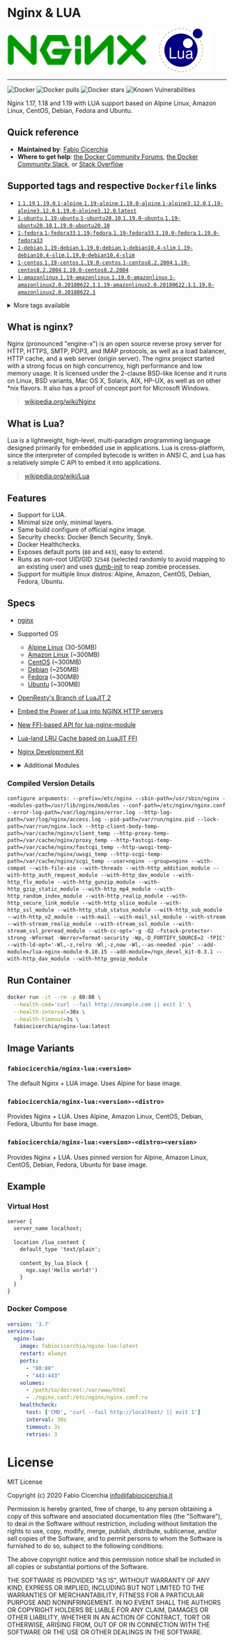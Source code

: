 # Nginx & LUA

![nginx logo](docs/logo-nginx.png)
![lua logo](docs/logo-lua.png)

---

![Docker](https://github.com/fabiocicerchia/nginx-lua/workflows/Docker/badge.svg)
![Docker pulls](https://img.shields.io/docker/pulls/fabiocicerchia/nginx-lua.svg "Docker pulls")
![Docker stars](https://img.shields.io/docker/stars/fabiocicerchia/nginx-lua.svg "Docker stars")
![Known Vulnerabilities](https://img.shields.io/badge/vulnerabilities-snyk-4b45a9)


Nginx 1.17, 1.18 and 1.19 with LUA support based on Alpine Linux, Amazon Linux, CentOS, Debian, Fedora and Ubuntu.

## Quick reference

 - **Maintained by**: [Fabio Cicerchia](https://github.com/fabiocicerchia)
 - **Where to get help**: [the Docker Community Forums](https://forums.docker.com/), [the Docker Community Slack](https://dockr.ly/slack), or [Stack Overflow](https://stackoverflow.com/search?tab=newest&q=docker)

## Supported tags and respective `Dockerfile` links

- [`1`,`1.19`,`1.19.0`,`1-alpine`,`1.19-alpine`,`1.19.0-alpine`,`1-alpine3.12.0`,`1.19-alpine3.12.0`,`1.19.0-alpine3.12.0`,`latest`](https://github.com/fabiocicerchia/nginx-lua/blob/master/nginx/1.19.0/alpine/3.12.0/Dockerfile)
- [`1-ubuntu`,`1.19-ubuntu`,`1-ubuntu20.10`,`1.19.0-ubuntu`,`1.19-ubuntu20.10`,`1.19.0-ubuntu20.10`](https://github.com/fabiocicerchia/nginx-lua/blob/master/nginx/1.19.0/ubuntu/20.10/Dockerfile)
- [`1-fedora`,`1-fedora33`,`1.19-fedora`,`1.19-fedora33`,`1.19.0-fedora`,`1.19.0-fedora33`](https://github.com/fabiocicerchia/nginx-lua/blob/master/nginx/1.19.0/fedora/33/Dockerfile)
- [`1-debian`,`1.19-debian`,`1.19.0-debian`,`1-debian10.4-slim`,`1.19-debian10.4-slim`,`1.19.0-debian10.4-slim`](https://github.com/fabiocicerchia/nginx-lua/blob/master/nginx/1.19.0/debian/10.4-slim/Dockerfile)
- [`1-centos`,`1.19-centos`,`1.19.0-centos`,`1-centos8.2.2004`,`1.19-centos8.2.2004`,`1.19.0-centos8.2.2004`](https://github.com/fabiocicerchia/nginx-lua/blob/master/nginx/1.19.0/centos/8.2.2004/Dockerfile)
- [`1-amazonlinux`,`1.19-amazonlinux`,`1.19.0-amazonlinux`,`1-amazonlinux2.0.20180622.1`,`1.19-amazonlinux2.0.20180622.1`,`1.19.0-amazonlinux2.0.20180622.1`](https://github.com/fabiocicerchia/nginx-lua/blob/master/nginx/1.19.0/amazonlinux/2.0.20180622.1/Dockerfile)

<details><summary>More tags available</summary>

- [`1.19-ubuntu20.04`,`1.19.0-ubuntu20.04`](https://github.com/fabiocicerchia/nginx-lua/blob/master/nginx/1.19.0/ubuntu/20.04/Dockerfile)
- [`1.19-ubuntu19.10`,`1.19.0-ubuntu19.10`](https://github.com/fabiocicerchia/nginx-lua/blob/master/nginx/1.19.0/ubuntu/19.10/Dockerfile)
- [`1.19-ubuntu18.04`,`1.19.0-ubuntu18.04`](https://github.com/fabiocicerchia/nginx-lua/blob/master/nginx/1.19.0/ubuntu/18.04/Dockerfile)
- [`1.19-fedora32`,`1.19.0-fedora32`](https://github.com/fabiocicerchia/nginx-lua/blob/master/nginx/1.19.0/fedora/32/Dockerfile)
- [`1.19-fedora31`,`1.19.0-fedora31`](https://github.com/fabiocicerchia/nginx-lua/blob/master/nginx/1.19.0/fedora/31/Dockerfile)
- [`1.19-fedora30`,`1.19.0-fedora30`](https://github.com/fabiocicerchia/nginx-lua/blob/master/nginx/1.19.0/fedora/30/Dockerfile)
- [`1.19-fedora29`,`1.19.0-fedora29`](https://github.com/fabiocicerchia/nginx-lua/blob/master/nginx/1.19.0/fedora/29/Dockerfile)
- [`1.19-debian9.12-slim`,`1.19.0-debian9.12-slim`](https://github.com/fabiocicerchia/nginx-lua/blob/master/nginx/1.19.0/debian/9.12-slim/Dockerfile)
- [`1.19-debian8.11-slim`,`1.19.0-debian8.11-slim`](https://github.com/fabiocicerchia/nginx-lua/blob/master/nginx/1.19.0/debian/8.11-slim/Dockerfile)
- [`1.19-debian10.3-slim`,`1.19.0-debian10.3-slim`](https://github.com/fabiocicerchia/nginx-lua/blob/master/nginx/1.19.0/debian/10.3-slim/Dockerfile)
- [`1.19-debian10.2-slim`,`1.19.0-debian10.2-slim`](https://github.com/fabiocicerchia/nginx-lua/blob/master/nginx/1.19.0/debian/10.2-slim/Dockerfile)
- [`1.19-centos8.1.1911`,`1.19.0-centos8.1.1911`](https://github.com/fabiocicerchia/nginx-lua/blob/master/nginx/1.19.0/centos/8.1.1911/Dockerfile)
- [`1.19-centos7.8.2003`,`1.19.0-centos7.8.2003`](https://github.com/fabiocicerchia/nginx-lua/blob/master/nginx/1.19.0/centos/7.8.2003/Dockerfile)
- [`1.19-amazonlinux2018.03.0.20200318.1`,`1.19.0-amazonlinux2018.03.0.20200318.1`](https://github.com/fabiocicerchia/nginx-lua/blob/master/nginx/1.19.0/amazonlinux/2018.03.0.20200318.1/Dockerfile)
- [`1.19-amazonlinux2.0.20200406.0`,`1.19.0-amazonlinux2.0.20200406.0`](https://github.com/fabiocicerchia/nginx-lua/blob/master/nginx/1.19.0/amazonlinux/2.0.20200406.0/Dockerfile)
- [`1.19-amazonlinux2.0.20181010`,`1.19.0-amazonlinux2.0.20181010`](https://github.com/fabiocicerchia/nginx-lua/blob/master/nginx/1.19.0/amazonlinux/2.0.20181010/Dockerfile)
- [`1.19-amazonlinux2.0.20180827`,`1.19.0-amazonlinux2.0.20180827`](https://github.com/fabiocicerchia/nginx-lua/blob/master/nginx/1.19.0/amazonlinux/2.0.20180827/Dockerfile)
- [`1.19-alpine3.11.6`,`1.19.0-alpine3.11.6`](https://github.com/fabiocicerchia/nginx-lua/blob/master/nginx/1.19.0/alpine/3.11.6/Dockerfile)
- [`1.19-alpine3.11.5`,`1.19.0-alpine3.11.5`](https://github.com/fabiocicerchia/nginx-lua/blob/master/nginx/1.19.0/alpine/3.11.5/Dockerfile)
- [`1.19-alpine3.10.5`,`1.19.0-alpine3.10.5`](https://github.com/fabiocicerchia/nginx-lua/blob/master/nginx/1.19.0/alpine/3.10.5/Dockerfile)
- [`1.18-ubuntu`,`1.18.0-ubuntu`,`1.18-ubuntu20.10`,`1.18.0-ubuntu20.10`](https://github.com/fabiocicerchia/nginx-lua/blob/master/nginx/1.18.0/ubuntu/20.10/Dockerfile)
- [`1.18-ubuntu20.04`,`1.18.0-ubuntu20.04`](https://github.com/fabiocicerchia/nginx-lua/blob/master/nginx/1.18.0/ubuntu/20.04/Dockerfile)
- [`1.18-ubuntu19.10`,`1.18.0-ubuntu19.10`](https://github.com/fabiocicerchia/nginx-lua/blob/master/nginx/1.18.0/ubuntu/19.10/Dockerfile)
- [`1.18-ubuntu18.04`,`1.18.0-ubuntu18.04`](https://github.com/fabiocicerchia/nginx-lua/blob/master/nginx/1.18.0/ubuntu/18.04/Dockerfile)
- [`1.18-fedora`,`1.18-fedora33`,`1.18.0-fedora`,`1.18.0-fedora33`](https://github.com/fabiocicerchia/nginx-lua/blob/master/nginx/1.18.0/fedora/33/Dockerfile)
- [`1.18-fedora32`,`1.18.0-fedora32`](https://github.com/fabiocicerchia/nginx-lua/blob/master/nginx/1.18.0/fedora/32/Dockerfile)
- [`1.18-fedora31`,`1.18.0-fedora31`](https://github.com/fabiocicerchia/nginx-lua/blob/master/nginx/1.18.0/fedora/31/Dockerfile)
- [`1.18-fedora30`,`1.18.0-fedora30`](https://github.com/fabiocicerchia/nginx-lua/blob/master/nginx/1.18.0/fedora/30/Dockerfile)
- [`1.18-fedora29`,`1.18.0-fedora29`](https://github.com/fabiocicerchia/nginx-lua/blob/master/nginx/1.18.0/fedora/29/Dockerfile)
- [`1.18-debian`,`1.18.0-debian`,`1.18-debian10.4-slim`,`1.18.0-debian10.4-slim`](https://github.com/fabiocicerchia/nginx-lua/blob/master/nginx/1.18.0/debian/10.4-slim/Dockerfile)
- [`1.18-debian9.12-slim`,`1.18.0-debian9.12-slim`](https://github.com/fabiocicerchia/nginx-lua/blob/master/nginx/1.18.0/debian/9.12-slim/Dockerfile)
- [`1.18-debian8.11-slim`,`1.18.0-debian8.11-slim`](https://github.com/fabiocicerchia/nginx-lua/blob/master/nginx/1.18.0/debian/8.11-slim/Dockerfile)
- [`1.18-debian10.3-slim`,`1.18.0-debian10.3-slim`](https://github.com/fabiocicerchia/nginx-lua/blob/master/nginx/1.18.0/debian/10.3-slim/Dockerfile)
- [`1.18-debian10.2-slim`,`1.18.0-debian10.2-slim`](https://github.com/fabiocicerchia/nginx-lua/blob/master/nginx/1.18.0/debian/10.2-slim/Dockerfile)
- [`1.18-centos`,`1.18.0-centos`,`1.18-centos8.2.2004`,`1.18.0-centos8.2.2004`](https://github.com/fabiocicerchia/nginx-lua/blob/master/nginx/1.18.0/centos/8.2.2004/Dockerfile)
- [`1.18-centos8.1.1911`,`1.18.0-centos8.1.1911`](https://github.com/fabiocicerchia/nginx-lua/blob/master/nginx/1.18.0/centos/8.1.1911/Dockerfile)
- [`1.18-centos7.8.2003`,`1.18.0-centos7.8.2003`](https://github.com/fabiocicerchia/nginx-lua/blob/master/nginx/1.18.0/centos/7.8.2003/Dockerfile)
- [`1.18-amazonlinux`,`1.18.0-amazonlinux`,`1.18-amazonlinux2.0.20180622.1`,`1.18.0-amazonlinux2.0.20180622.1`](https://github.com/fabiocicerchia/nginx-lua/blob/master/nginx/1.18.0/amazonlinux/2.0.20180622.1/Dockerfile)
- [`1.18-amazonlinux2018.03.0.20200318.1`,`1.18.0-amazonlinux2018.03.0.20200318.1`](https://github.com/fabiocicerchia/nginx-lua/blob/master/nginx/1.18.0/amazonlinux/2018.03.0.20200318.1/Dockerfile)
- [`1.18-amazonlinux2.0.20200406.0`,`1.18.0-amazonlinux2.0.20200406.0`](https://github.com/fabiocicerchia/nginx-lua/blob/master/nginx/1.18.0/amazonlinux/2.0.20200406.0/Dockerfile)
- [`1.18-amazonlinux2.0.20181010`,`1.18.0-amazonlinux2.0.20181010`](https://github.com/fabiocicerchia/nginx-lua/blob/master/nginx/1.18.0/amazonlinux/2.0.20181010/Dockerfile)
- [`1.18-amazonlinux2.0.20180827`,`1.18.0-amazonlinux2.0.20180827`](https://github.com/fabiocicerchia/nginx-lua/blob/master/nginx/1.18.0/amazonlinux/2.0.20180827/Dockerfile)
- [`1.18-alpine`,`1.18.0-alpine`,`1.18-alpine3.12.0`,`1.18.0-alpine3.12.0`](https://github.com/fabiocicerchia/nginx-lua/blob/master/nginx/1.18.0/alpine/3.12.0/Dockerfile)
- [`1.18-alpine3.11.6`,`1.18.0-alpine3.11.6`](https://github.com/fabiocicerchia/nginx-lua/blob/master/nginx/1.18.0/alpine/3.11.6/Dockerfile)
- [`1.18-alpine3.11.5`,`1.18.0-alpine3.11.5`](https://github.com/fabiocicerchia/nginx-lua/blob/master/nginx/1.18.0/alpine/3.11.5/Dockerfile)
- [`1.18-alpine3.10.5`,`1.18.0-alpine3.10.5`](https://github.com/fabiocicerchia/nginx-lua/blob/master/nginx/1.18.0/alpine/3.10.5/Dockerfile)
- [`1.17-ubuntu`,`1.17.10-ubuntu`,`1.17-ubuntu20.10`,`1.17.10-ubuntu20.10`](https://github.com/fabiocicerchia/nginx-lua/blob/master/nginx/1.17.10/ubuntu/20.10/Dockerfile)
- [`1.17-ubuntu20.04`,`1.17.10-ubuntu20.04`](https://github.com/fabiocicerchia/nginx-lua/blob/master/nginx/1.17.10/ubuntu/20.04/Dockerfile)
- [`1.17-ubuntu19.10`,`1.17.10-ubuntu19.10`](https://github.com/fabiocicerchia/nginx-lua/blob/master/nginx/1.17.10/ubuntu/19.10/Dockerfile)
- [`1.17-ubuntu18.04`,`1.17.10-ubuntu18.04`](https://github.com/fabiocicerchia/nginx-lua/blob/master/nginx/1.17.10/ubuntu/18.04/Dockerfile)
- [`1.17-fedora`,`1.17-fedora33`,`1.17.10-fedora`,`1.17.10-fedora33`](https://github.com/fabiocicerchia/nginx-lua/blob/master/nginx/1.17.10/fedora/33/Dockerfile)
- [`1.17-fedora32`,`1.17.10-fedora32`](https://github.com/fabiocicerchia/nginx-lua/blob/master/nginx/1.17.10/fedora/32/Dockerfile)
- [`1.17-fedora31`,`1.17.10-fedora31`](https://github.com/fabiocicerchia/nginx-lua/blob/master/nginx/1.17.10/fedora/31/Dockerfile)
- [`1.17-fedora30`,`1.17.10-fedora30`](https://github.com/fabiocicerchia/nginx-lua/blob/master/nginx/1.17.10/fedora/30/Dockerfile)
- [`1.17-fedora29`,`1.17.10-fedora29`](https://github.com/fabiocicerchia/nginx-lua/blob/master/nginx/1.17.10/fedora/29/Dockerfile)
- [`1.17-debian`,`1.17.10-debian`,`1.17-debian10.4-slim`,`1.17.10-debian10.4-slim`](https://github.com/fabiocicerchia/nginx-lua/blob/master/nginx/1.17.10/debian/10.4-slim/Dockerfile)
- [`1.17-debian9.12-slim`,`1.17.10-debian9.12-slim`](https://github.com/fabiocicerchia/nginx-lua/blob/master/nginx/1.17.10/debian/9.12-slim/Dockerfile)
- [`1.17-debian8.11-slim`,`1.17.10-debian8.11-slim`](https://github.com/fabiocicerchia/nginx-lua/blob/master/nginx/1.17.10/debian/8.11-slim/Dockerfile)
- [`1.17-debian10.3-slim`,`1.17.10-debian10.3-slim`](https://github.com/fabiocicerchia/nginx-lua/blob/master/nginx/1.17.10/debian/10.3-slim/Dockerfile)
- [`1.17-debian10.2-slim`,`1.17.10-debian10.2-slim`](https://github.com/fabiocicerchia/nginx-lua/blob/master/nginx/1.17.10/debian/10.2-slim/Dockerfile)
- [`1.17-centos`,`1.17.10-centos`,`1.17-centos8.2.2004`,`1.17.10-centos8.2.2004`](https://github.com/fabiocicerchia/nginx-lua/blob/master/nginx/1.17.10/centos/8.2.2004/Dockerfile)
- [`1.17-centos8.1.1911`,`1.17.10-centos8.1.1911`](https://github.com/fabiocicerchia/nginx-lua/blob/master/nginx/1.17.10/centos/8.1.1911/Dockerfile)
- [`1.17-centos7.8.2003`,`1.17.10-centos7.8.2003`](https://github.com/fabiocicerchia/nginx-lua/blob/master/nginx/1.17.10/centos/7.8.2003/Dockerfile)
- [`1.17-amazonlinux`,`1.17.10-amazonlinux`,`1.17-amazonlinux2.0.20180622.1`,`1.17.10-amazonlinux2.0.20180622.1`](https://github.com/fabiocicerchia/nginx-lua/blob/master/nginx/1.17.10/amazonlinux/2.0.20180622.1/Dockerfile)
- [`1.17-amazonlinux2018.03.0.20200318.1`,`1.17.10-amazonlinux2018.03.0.20200318.1`](https://github.com/fabiocicerchia/nginx-lua/blob/master/nginx/1.17.10/amazonlinux/2018.03.0.20200318.1/Dockerfile)
- [`1.17-amazonlinux2.0.20200406.0`,`1.17.10-amazonlinux2.0.20200406.0`](https://github.com/fabiocicerchia/nginx-lua/blob/master/nginx/1.17.10/amazonlinux/2.0.20200406.0/Dockerfile)
- [`1.17-amazonlinux2.0.20181010`,`1.17.10-amazonlinux2.0.20181010`](https://github.com/fabiocicerchia/nginx-lua/blob/master/nginx/1.17.10/amazonlinux/2.0.20181010/Dockerfile)
- [`1.17-amazonlinux2.0.20180827`,`1.17.10-amazonlinux2.0.20180827`](https://github.com/fabiocicerchia/nginx-lua/blob/master/nginx/1.17.10/amazonlinux/2.0.20180827/Dockerfile)
- [`1.17-alpine`,`1.17.10-alpine`,`1.17-alpine3.12.0`,`1.17.10-alpine3.12.0`](https://github.com/fabiocicerchia/nginx-lua/blob/master/nginx/1.17.10/alpine/3.12.0/Dockerfile)
- [`1.17-alpine3.11.6`,`1.17.10-alpine3.11.6`](https://github.com/fabiocicerchia/nginx-lua/blob/master/nginx/1.17.10/alpine/3.11.6/Dockerfile)
- [`1.17-alpine3.11.5`,`1.17.10-alpine3.11.5`](https://github.com/fabiocicerchia/nginx-lua/blob/master/nginx/1.17.10/alpine/3.11.5/Dockerfile)
- [`1.17-alpine3.10.5`,`1.17.10-alpine3.10.5`](https://github.com/fabiocicerchia/nginx-lua/blob/master/nginx/1.17.10/alpine/3.10.5/Dockerfile)
</details>

## What is nginx?

Nginx (pronounced "engine-x") is an open source reverse proxy server for HTTP, HTTPS, SMTP, POP3, and IMAP protocols, as well as a load balancer, HTTP cache, and a web server (origin server). The nginx project started with a strong focus on high concurrency, high performance and low memory usage. It is licensed under the 2-clause BSD-like license and it runs on Linux, BSD variants, Mac OS X, Solaris, AIX, HP-UX, as well as on other *nix flavors. It also has a proof of concept port for Microsoft Windows.

> [wikipedia.org/wiki/Nginx](https://en.wikipedia.org/wiki/Nginx)

## What is Lua?

Lua is a lightweight, high-level, multi-paradigm programming language designed primarily for embedded use in applications. Lua is cross-platform, since the interpreter of compiled bytecode is written in ANSI C, and Lua has a relatively simple C API to embed it into applications.

> [wikipedia.org/wiki/Lua](https://en.wikipedia.org/wiki/Lua_(programming_language))

## Features

 - Support for LUA.
 - Minimal size only, minimal layers.
 - Same build configure of official nginx image.
 - Security checks: Docker Bench Security, Snyk.
 - Docker Healthchecks.
 - Exposes default ports (`80` and `443`), easy to extend.
 - Runs as non-root UID/GID `32548` (selected randomly to avoid mapping to an existing user) and uses [dumb-init](https://github.com/Yelp/dumb-init) to reap zombie processes.
 - Support for multiple linux distros: Alpine, Amazon, CentOS, Debian, Fedora, Ubuntu.

## Specs

 - [nginx](https://nginx.org/en/download.html)
 - Supported OS
   - [Alpine Linux](https://hub.docker.com/_/alpine) (30-50MB)
   - [Amazon Linux](https://hub.docker.com/_/amazonlinux) (~300MB)
   - [CentOS](https://hub.docker.com/_/centos) (~300MB)
   - [Debian](https://hub.docker.com/_/debian) (~250MB)
   - [Fedora](https://hub.docker.com/_/fedora) (~300MB)
   - [Ubuntu](https://hub.docker.com/_/ubuntu) (~300MB)
 - [OpenResty's Branch of LuaJIT 2](https://github.com/openresty/luajit2)
 - [Embed the Power of Lua into NGINX HTTP servers](https://github.com/openresty/lua-nginx-module)
 - [New FFI-based API for lua-nginx-module](https://github.com/openresty/lua-resty-core)
 - [Lua-land LRU Cache based on LuaJIT FFI](https://github.com/openresty/lua-resty-lrucache)
 - [Nginx Development Kit](https://github.com/vision5/ngx_devel_kit)
 - <details><summary>Additional Modules</summary>

   - [ngx_http_addition_module](http://nginx.org/en/docs/http/ngx_http_addition_module.html)
   - [ngx_http_auth_request_module](http://nginx.org/en/docs/http/ngx_http_auth_request_module.html)
   - [ngx_http_dav_module](http://nginx.org/en/docs/http/ngx_http_dav_module.html)
   - [ngx_http_flv_module](http://nginx.org/en/docs/http/ngx_http_flv_module.html)
   - [ngx_http_geoip_module](http://nginx.org/en/docs/http/ngx_http_geoip_module.html)
   - [ngx_http_gunzip_module](http://nginx.org/en/docs/http/ngx_http_gunzip_module.html)
   - [ngx_http_gzip_static_module](http://nginx.org/en/docs/http/ngx_http_gzip_static_module.html)
   - [ngx_http_mp4_module](http://nginx.org/en/docs/http/ngx_http_mp4_module.html)
   - [ngx_http_random_index_module](http://nginx.org/en/docs/http/ngx_http_random_index_module.html)
   - [ngx_http_realip_module](http://nginx.org/en/docs/http/ngx_http_realip_module.html)
   - [ngx_http_secure_link_module](http://nginx.org/en/docs/http/ngx_http_secure_link_module.html)
   - [ngx_http_slice_module](http://nginx.org/en/docs/http/ngx_http_slice_module.html)
   - [ngx_http_ssl_module](http://nginx.org/en/docs/http/ngx_http_ssl_module.html)
   - [ngx_http_stub_status_module](http://nginx.org/en/docs/http/ngx_http_stub_status_module.html)
   - [ngx_http_sub_module](http://nginx.org/en/docs/http/ngx_http_sub_module.html)
   - [ngx_http_v2_module](http://nginx.org/en/docs/http/ngx_http_v2_module.html)
   - [ngx_mail_ssl_module](http://nginx.org/en/docs/mail/ngx_mail_ssl_module.html)
   - [ngx_stream_realip_module](http://nginx.org/en/docs/stream/ngx_stream_realip_module.html)
   - [ngx_stream_ssl_module](http://nginx.org/en/docs/stream/ngx_stream_ssl_module.html)
   - [ngx_stream_ssl_preread_module](http://nginx.org/en/docs/stream/ngx_stream_ssl_preread_module.html)
   </details>

### Compiled Version Details

```console
configure arguments: --prefix=/etc/nginx --sbin-path=/usr/sbin/nginx --modules-path=/usr/lib/nginx/modules --conf-path=/etc/nginx/nginx.conf --error-log-path=/var/log/nginx/error.log --http-log-path=/var/log/nginx/access.log --pid-path=/var/run/nginx.pid --lock-path=/var/run/nginx.lock --http-client-body-temp-path=/var/cache/nginx/client_temp --http-proxy-temp-path=/var/cache/nginx/proxy_temp --http-fastcgi-temp-path=/var/cache/nginx/fastcgi_temp --http-uwsgi-temp-path=/var/cache/nginx/uwsgi_temp --http-scgi-temp-path=/var/cache/nginx/scgi_temp --user=nginx --group=nginx --with-compat --with-file-aio --with-threads --with-http_addition_module --with-http_auth_request_module --with-http_dav_module --with-http_flv_module --with-http_gunzip_module --with-http_gzip_static_module --with-http_mp4_module --with-http_random_index_module --with-http_realip_module --with-http_secure_link_module --with-http_slice_module --with-http_ssl_module --with-http_stub_status_module --with-http_sub_module --with-http_v2_module --with-mail --with-mail_ssl_module --with-stream --with-stream_realip_module --with-stream_ssl_module --with-stream_ssl_preread_module --with-cc-opt='-g -O2 -fstack-protector-strong -Wformat -Werror=format-security -Wp,-D_FORTIFY_SOURCE=2 -fPIC' --with-ld-opt='-Wl,-z,relro -Wl,-z,now -Wl,--as-needed -pie' --add-module=/lua-nginx-module-0.10.15 --add-module=/ngx_devel_kit-0.3.1 --with-http_dav_module --with-http_geoip_module
```

## Run Container

```bash
docker run -it --rm -p 80:80 \
  --health-cmd='curl --fail http://example.com || exit 1' \
  --health-interval=30s \
  --health-timeout=3s \
  fabiocicerchia/nginx-lua:latest
```

## Image Variants

### `fabiocicerchia/nginx-lua:<version>`
The default Nginx + LUA image. Uses Alpine for base image.

### `fabiocicerchia/nginx-lua:<version>-<distro>`
Provides Nginx + LUA. Uses Alpine, Amazon Linux, CentOS, Debian, Fedora, Ubuntu for base image.

### `fabiocicerchia/nginx-lua:<version>-<distro><version>`
Provides Nginx + LUA. Uses pinned version for Alpine, Amazon Linux, CentOS, Debian, Fedora, Ubuntu for base image.

## Example

### Virtual Host

```nginx
server {
  server_name localhost;

  location /lua_content {
    default_type 'text/plain';

    content_by_lua_block {
      ngx.say('Hello world!')
    }
  }
}
```

### Docker Compose

```yaml
version: '3.7'
services:
  nginx-lua:
    image: fabiocicerchia/nginx-lua:latest
    restart: always
    ports:
      - "80:80"
      - "443:443"
    volumes:
      - /path/to/docroot:/var/www/html
      - ./nginx.conf:/etc/nginx/nginx.conf:ro
    healthcheck:
      test: ['CMD', 'curl --fail http://localhost/ || exit 1']
      interval: 30s
      timeout: 3s
      retries: 3
```

# License

MIT License

Copyright (c) 2020 Fabio Cicerchia <info@fabiocicerchia.it>

Permission is hereby granted, free of charge, to any person obtaining a copy
of this software and associated documentation files (the "Software"), to deal
in the Software without restriction, including without limitation the rights
to use, copy, modify, merge, publish, distribute, sublicense, and/or sell
copies of the Software, and to permit persons to whom the Software is
furnished to do so, subject to the following conditions:

The above copyright notice and this permission notice shall be included in all
copies or substantial portions of the Software.

THE SOFTWARE IS PROVIDED "AS IS", WITHOUT WARRANTY OF ANY KIND, EXPRESS OR
IMPLIED, INCLUDING BUT NOT LIMITED TO THE WARRANTIES OF MERCHANTABILITY,
FITNESS FOR A PARTICULAR PURPOSE AND NONINFRINGEMENT. IN NO EVENT SHALL THE
AUTHORS OR COPYRIGHT HOLDERS BE LIABLE FOR ANY CLAIM, DAMAGES OR OTHER
LIABILITY, WHETHER IN AN ACTION OF CONTRACT, TORT OR OTHERWISE, ARISING FROM,
OUT OF OR IN CONNECTION WITH THE SOFTWARE OR THE USE OR OTHER DEALINGS IN THE
SOFTWARE.
